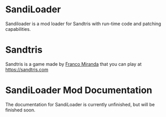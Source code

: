 # SandiLoader
Sandiloader is a mod loader for Sandtris with run-time code and patching capabilities.

# Sandtris
Sandtris is a game made by [Franco Miranda](https://francomiranda.com/) that you can play at https://sandtris.com

# SandiLoader Mod Documentation
The documentation for SandiLoader is currently unfinished, but will be finished soon.